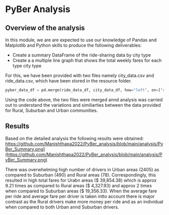 # **PyBer Analysis**

## Overview of the analysis

In this module, we are are expected to use our knowledge of Pandas and Matplotlib and Python skills to produce the following deliverables:
* Create a summary DataFrame of the ride-sharing data by city type
* Create a a multiple line graph that shows the total weekly fares for each type city type
 
For this, we have been provided with two files namely city_data.csv and ride_data.csv, which have been stored in the resource folder. 
~~~python 
pyber_data_df = pd.merge(ride_data_df, city_data_df, how="left", on=["city", "city"])
~~~
Using the code above, the two files were merged annd analysis was carried out to understand the variations and similiarties between the data provided for Rural, Suburban and Urban communities. 

## Results
Based on the detailed analysis the following results were obtained:
https://github.com/Manishthapa2022/PyBer_analysis/blob/main/analysis/PyBer_Summary.png](https://github.com/Manishthapa2022/PyBer_analysis/blob/main/analysis/PyBer_Summary.png)

There was overwhelming high number of drivers in Urban areas (2405) as compared to Suburban (490) and Rural areas (78). Correspondingly, this resulted in high total fares for Urabn areas ($ 39,854.38) which is approx 9.21 times as compared to Rural areas ($ 4,327.93) and approx 2 times when compared to Suburban areas ($ 19,356.33).
When the average fare per ride and average fare per driver is taken intto account there is major contrast as the Rural drivers make more money per ride and as an individual when compared to both Urban annd Suburban drivers. 
